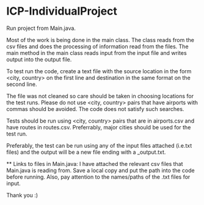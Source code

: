 # ICP-IndividualProject

Run project from Main.java.

Most of the work is being done in the main class. The class reads from the csv files and does the processing of information read from the files. The main method in the main class reads input from the input file and writes output into the output file.

To test run the code, create a text file with the source location in the form <city, country> on the first line and destination in the same format on the second line. 

The file was not cleaned so care should be taken in choosing locations for the test runs. Please do not use <city, country> pairs that have airports with commas should be avoided. The code does not satisfy such searches. 
  
Tests should be run using <city, country> pairs that are in airports.csv and have routes in routes.csv. Preferrably, major cities should be used for the test run.
  
Preferably, the test can be run using any of the input files attached (i.e.txt files) and the output will be a new file ending with a <filename>_output.txt.
  
** Links to files in Main.java:
  I have attached the relevant csv files that Main.java is reading from. Save a local copy and put the path into the code before running.
Also, pay attention to the names/paths of the .txt files for input.

Thank you :)

